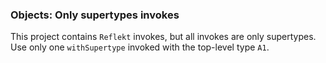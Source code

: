 ### Objects: Only supertypes invokes

This project contains `Reflekt` invokes, but all invokes are only supertypes. 
Use only one `withSupertype` invoked with the top-level type `A1`.
